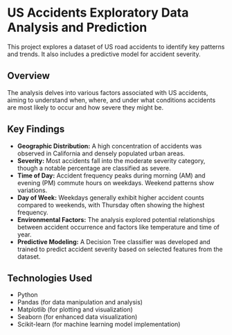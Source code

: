 # US Accidents Exploratory Data Analysis and Prediction

This project explores a dataset of US road accidents to identify key patterns and trends. It also includes a predictive model for accident severity.

## Overview

The analysis delves into various factors associated with US accidents, aiming to understand when, where, and under what conditions accidents are most likely to occur and how severe they might be.

## Key Findings

* **Geographic Distribution:** A high concentration of accidents was observed in California and densely populated urban areas.
* **Severity:** Most accidents fall into the moderate severity category, though a notable percentage are classified as severe.
* **Time of Day:** Accident frequency peaks during morning (AM) and evening (PM) commute hours on weekdays. Weekend patterns show variations.
* **Day of Week:** Weekdays generally exhibit higher accident counts compared to weekends, with Thursday often showing the highest frequency.
* **Environmental Factors:** The analysis explored potential relationships between accident occurrence and factors like temperature and time of year.
* **Predictive Modeling:** A Decision Tree classifier was developed and trained to predict accident severity based on selected features from the dataset.

## Technologies Used

* Python
* Pandas (for data manipulation and analysis)
* Matplotlib (for plotting and visualization)
* Seaborn (for enhanced data visualization)
* Scikit-learn (for machine learning model implementation)

